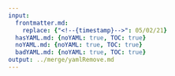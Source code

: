 ```yaml
---
input:
  frontmatter.md:
    replace: {"<!--{timestamp}-->": 05/02/21}
  hasYAML.md: {noYAML: true, TOC: true}
  noYAML.md: {noYAML: true, TOC: true}
  badYAML.md: {noYAML: true, TOC: true}
output: ../merge/yamlRemove.md
---
```

